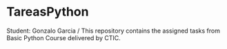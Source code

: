 # TareasPython
Student: Gonzalo Garcia / This repository contains the assigned tasks from Basic Python Course delivered by CTIC.
